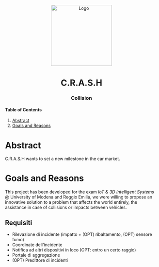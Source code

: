<!-- PROJECT LOGO -->
<div align="center">
  <img src="https://github.com/user-attachments/assets/d3bdb664-5fdc-446d-9361-8037283497e7" alt="Logo" width="200" height="200">

  <h1 align="center">C.R.A.S.H</h1>
  <h3 align="center">Collision</h3>

</div>

<!-- TABLE OF CONTENTS -->

<h4><summary>Table of Contents</summary></h4>
<ol>
  <li><a href="#abstract">Abstract</a></li>
  <li><a href="#goals-and-reasons">Goals and Reasons</a></li>
</ol>


# Abstract
C.R.A.S.H wants to set a new milestone in the car market.

# Goals and Reasons
This project has been developed for the exam *IoT & 3D Intelligent Systems* @ University of Modena and Reggio Emilia, we were willing to propose an innovative solution to a problem that affects the world entirely, the assistance in case of collisions or impacts between vehicles.

## Requisiti
- Rilevazione di incidente (impatto + (OPT) ribaltamento, (OPT) sensore fumo)  
- Coordinate dell'incidente
- Notifica ad altri dispositivi in loco (OPT: entro un certo raggio)
- Portale di aggregazione
- (OPT) Predittore di incidenti
